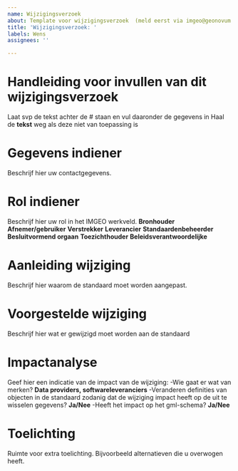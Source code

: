 ```yaml
---
name: Wijzigingsverzoek
about: Template voor wijzigingsverzoek  (meld eerst via imgeo@geonovum.nl)
title: 'Wijzigingsverzoek: '
labels: Wens
assignees: ''

---
```


# Handleiding voor invullen van dit wijzigingsverzoek
Laat svp de tekst achter de # staan en vul daaronder de gegevens in
Haal de **tekst** weg als deze niet van toepassing is

# Gegevens indiener
Beschrijf hier uw contactgegevens.

# Rol indiener
Beschrijf hier uw rol in het IMGEO werkveld.
**Bronhouder**
**Afnemer/gebruiker**
**Verstrekker**
**Leverancier**
**Standaardenbeheerder**
**Besluitvormend orgaan**
**Toezichthouder**
**Beleidsverantwoordelijke**

# Aanleiding wijziging
Beschrijf hier waarom de standaard moet worden aangepast.

# Voorgestelde wijziging
Beschrijf hier wat er gewijzigd moet worden aan de standaard

# Impactanalyse
Geef hier een indicatie van de impact van de wijziging:
-Wie gaat er wat van merken? **Data providers, softwareleveranciers**
-Veranderen definities van objecten in de standaard zodanig dat de wijziging impact heeft op de uit te wisselen gegevens? **Ja/Nee**
-Heeft het impact op het gml-schema? **Ja/Nee**

# Toelichting
Ruimte voor extra toelichting. Bijvoorbeeld alternatieven die u overwogen heeft.
